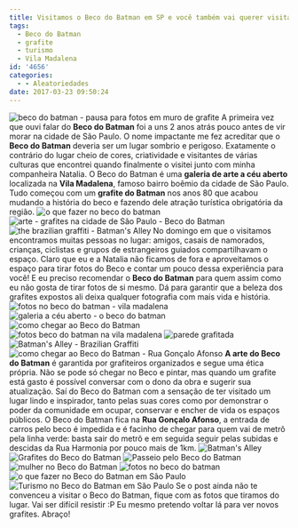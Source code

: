 ```yaml
---
title: Visitamos o Beco do Batman em SP e você também vai querer visitar.
tags:
  - Beco do Batman
  - grafite
  - turismo
  - Vila Madalena
id: '4656'
categories:
  - - Aleatoriedades
date: 2017-03-23 09:50:24
---
```


![beco do batman - pausa para fotos em muro de grafite ](/images/2017/03/Beco-do-Batman-Casal-posa-para-foto-em-frente-a-muro-com-grafite.jpg) A primeira vez que ouvi falar do **Beco do Batman** foi a uns 2 anos atrás pouco antes de vir morar na cidade de São Paulo.  O nome impactante me fez acreditar que o **Beco do Batman** deveria ser um lugar sombrio e perigoso. Exatamente o contrário do lugar cheio de cores, criatividade e visitantes de várias culturas que encontrei quando finalmente o visitei junto com minha companheira Natalia.  O Beco do Batman é uma **galeria de arte a céu aberto** localizada na **Vila Madalena**, famoso bairro boêmio da cidade de São Paulo. Tudo começou com um **grafite do Batman** nos anos 80 que acabou mudando a história do beco e fazendo dele atração turística obrigatória da região. ![o que fazer no beco do batman](/images/2017/03/grafites-coloridos-no-Beco-do-Batman-em-São-Paulo.jpg) ![arte - grafites na cidade de São Paulo - Beco do Batman](/images/2017/03/beco-do-batman-grafites-coloridos-na-Vila-Madalena.jpg) ![the brazilian graffiti - Batman's Alley](/images/2017/03/Batmans-Alley-the-Brightest-Brazilian-Graffiti.jpg) No domingo em que o visitamos encontramos muitas pessoas no lugar: amigos, casais de namorados, crianças, ciclistas e grupos de estrangeiros guiados compartilhavam o espaço. Claro que eu e a Natalia não ficamos de fora e aproveitamos o espaço para tirar fotos do Beco e contar um pouco dessa experiência para você! E eu preciso recomendar o **Beco do Batman** para quem assim como eu não gosta de tirar fotos de si mesmo. Dá para garantir que a beleza dos grafites expostos ali deixa qualquer fotografia com mais vida e história. ![fotos no beco do batman - vila madalena ](/images/2017/03/Homem-posa-para-foto-em-parede-colorida-do-Beco-do-Batman.jpg) ![galeria a céu aberto - o beco do batman](/images/2017/03/grafites-coloridos-nas-paredes-do-Beco-do-Batman-em-São-Paulo.jpg) ![como chegar ao Beco do Batman](/images/2017/03/fotos-do-Beco-do-Batman-em-São-Paulo.jpg) ![fotos beco do batman na vila madalena](/images/2017/03/grafites-brasileiros-beco-do-batman.jpg) ![parede grafitada ](/images/2017/03/parede-colorida-beco-do-batman-São-Paulo.jpg) ![Batman's Alley - Brazilian Graffiti](/images/2017/03/beco-do-batman-paredes-de-grafite.jpg) ![como chegar ao Beco do Batman - Rua Gonçalo Afonso](/images/2017/03/Rua-Gonçalo-Afonso-Beco-do-Batman.jpg) **A arte do Beco do Batman** é garantida por grafiteiros organizados e segue uma ética própria. Não se pode só chegar no Beco e pintar, mas quando um grafite está gasto é possível conversar com o dono da obra e sugerir sua atualização. Saí do Beco do Batman com a sensação de ter visitado um lugar lindo e inspirador, tanto pelas suas cores como por demonstrar o poder da comunidade em ocupar, conservar e encher de vida os espaços públicos. O Beco do Batman fica na **Rua Gonçalo Afonso**, a entrada de carros pelo beco é impedida e é facinho de chegar para quem vai de metrô pela linha verde: basta sair do metrô e em seguida seguir pelas subidas e descidas da Rua Harmonia por pouco mais de 1km. ![Batman's Alley](/images/2017/03/paredes-coloridos-do-Beco-do-Batman.jpg) ![Grafites do Beco do Batman](/images/2017/03/Beco-do-Batman-São-Paulo.jpg) ![Passeio pelo Beco do Batman ](/images/2017/03/Beco-do-Batma-na-Vila-Madela-SP.jpg) ![mulher no Beco do Batman](/images/2017/03/olhando-pelo-buraco.jpg) ![fotos no beco do batman](/images/2017/03/grafites-no-Beco-do-Batman.jpg) ![o que fazer no Beco do Batman em São Paulo](/images/2017/03/parede-colorida-beco-do-batman.jpg) ![Turismo no Beco do Batman em São Paulo](/images/2017/03/Mulher-posa-para-foto-em-parede-colorida-do-Beco-do-Batman.jpg) Se o post ainda não te convenceu a visitar o Beco do Batman, fique com as fotos que tiramos do lugar. Vai ser difícil resistir :P Eu mesmo pretendo voltar lá para ver novos grafites. Abraço!
